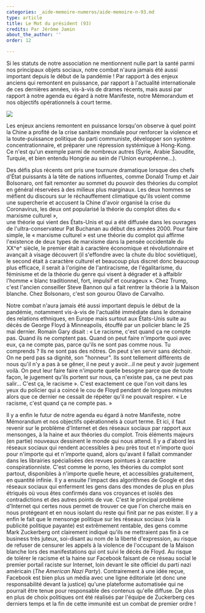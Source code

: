 ```yaml
---
categories: _aide-memoire-numeros/aide-memoire-n-93.md
type: article
title: Le Mot du président (93)
credits: Par Jérôme Jamin
about_the_author: ''
order: 12

---
```

Si les statuts de notre association ne mentionnent nulle part la santé parmi nos principaux objets sociaux, notre combat n'aura jamais été aussi important depuis le début de la pandémie ! Par rapport à des enjeux anciens qui remontent en puissance, par rapport à l'actualité internationale de ces dernières années, vis-à-vis de drames récents, mais aussi par rapport à notre agenda eu égard à notre Manifeste, notre Mémorandum et nos objectifs opérationnels à court terme.

![](https://www.territoires-memoire.be/assets/uploads/am-84-jerome-jamin.jpg)

Les enjeux anciens remontent en puissance lorsqu'on observe à quel point la Chine a profité de la crise sanitaire mondiale pour renforcer la violence et la toute-puissance politique du parti communiste, développer son système concentrationnaire, et préparer une répression systémique à Hong-Kong. Ce n'est qu'un exemple parmi de nombreux autres (Syrie, Arabie Saoudite, Turquie, et bien entendu Hongrie au sein de l'Union européenne...).

Des défis plus récents ont pris une tournure dramatique lorsque des chefs d'État puissants à la tête de nations influentes, comme Donald Trump et Jair Bolsonaro, ont fait remonter au sommet du pouvoir des théories du complot en général réservées à des milieux plus marginaux. Les deux hommes se méfient du discours sur le réchauffement climatique qu'ils voient comme une supercherie et accusent la Chine d'avoir organisé la crise du Coronavirus, les deux ont popularisé la théorie du complot dites du « marxisme culturel »,  
une théorie qui vient des États-Unis et qui a été diffusée dans les ouvrages de l'ultra-conservateur Pat Buchanan au début des années 2000. Pour faire simple, le « marxisme culturel » est une théorie du complot qui affirme l'existence de deux types de marxisme dans la pensée occidentale du XX^e^ siècle, le premier était à caractère économique et révolutionnaire et avançait à visage découvert (il s'effondre avec la chute du bloc soviétique), le second était à caractère culturel et beaucoup plus discret donc beaucoup plus efficace, il serait à l'origine de l'antiracisme, de l'égalitarisme, du féminisme et de la théorie du genre qui visent à dégrader et à affaiblir l'homme « blanc traditionnel, fort, impulsif et courageux ». Chez Trump, c'est l'ancien conseiller Steve Bannon qui a fait rentrer la théorie à la Maison blanche. Chez Bolsonaro, c'est son gourou Olavo de Carvalho.

Notre combat n'aura jamais été aussi important depuis le début de la pandémie, notamment vis-à-vis de l'actualité immédiate dans le domaine des relations ethniques, en Europe mais surtout aux États-Unis suite au décès de George Floyd à Minneapolis, étouffé par un policier blanc le 25 mai dernier. Romain Gary disait : « Le racisme, c'est quand ça ne compte pas. Quand ils ne comptent pas. Quand on peut faire n'importe quoi avec eux, ça ne compte pas, parce qu'ils ne sont pas comme nous. Tu comprends ? Ils ne sont pas des nôtres. On peut s'en servir sans déchoir. On ne perd pas sa dignité, son "honneur". Ils sont tellement différents de nous qu'il n'y a pas à se gêner, il ne peut y avoir...il ne peut y avoir jugement voilà. On peut leur faire faire n'importe quelle besogne parce que de toute façon, le jugement qu'ils portent sur nous, ça n'existe pas, ça ne peut pas salir... C'est ça, le racisme ». C'est exactement ce que l'on voit dans les yeux du policier qui a coincé le cou de Floyd pendant de longues minutes alors que ce dernier ne cessait de répéter qu'il ne pouvait respirer. « Le racisme, c'est quand ça ne compte pas. »

Il y a enfin le futur de notre agenda eu égard à notre Manifeste, notre Mémorandum et nos objectifs opérationnels à court terme. Et ici, il faut revenir sur le problème d'Internet et des réseaux sociaux par rapport aux mensonges, à la haine et aux théories du complot. Trois éléments majeurs (en partie) nouveaux dessinent le monde qui nous attend. Il y a d'abord les réseaux sociaux qui rendent accessibles à peu près tout et n'importe quoi pour n'importe qui et n'importe quand, alors qu'avant il fallait commander dans les librairies spécialisées des revues pointues à caractère conspirationniste. C'est comme le porno, les théories du complot sont partout, disponibles à n'importe quelle heure, et accessibles gratuitement, en quantité infinie. Il y a ensuite l'impact des algorithmes de Google et des réseaux sociaux qui enferment les gens dans des mondes de plus en plus étriqués où vous êtes confirmés dans vos croyances et isolés des contradictions et des autres points de vue. C'est le principal problème d'Internet qui certes nous permet de trouver ce que l'on cherche mais en nous protégeant et en nous isolant du reste qui finit par ne pas exister. Il y a enfin le fait que le mensonge politique sur les réseaux sociaux (via la publicité politique payante) est extrêmement rentable, des gens comme Mark Zuckerberg ont clairement indiqué qu'ils ne mettraient pas fin à ce business très juteux, soi-disant au nom de la liberté d'expression, au risque de refuser de censurer les appels à la violence de l'occupant de la Maison blanche lors des manifestations qui ont suivi le décès de Floyd. Au risque de tolérer le racisme et la haine sur Facebook faisant de ce réseau social le premier portail raciste sur Internet, loin devant le site officiel du parti nazi américain (_The American Nazi Party_). Contrairement à une idée reçue, Facebook est bien plus un média avec une ligne éditoriale (et donc une responsabilité devant la justice) qu'une plateforme automatisée qui ne pourrait être tenue pour responsable des contenus qu'elle diffuse. De plus en plus de choix politiques ont été réalisés par l'équipe de Zuckerberg ces derniers temps et la fin de cette immunité est un combat de premier ordre !